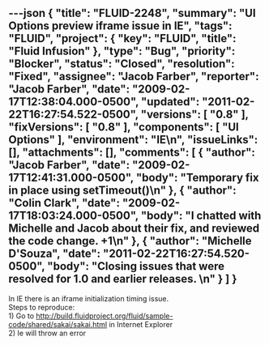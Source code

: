 ---json
{
  "title": "FLUID-2248",
  "summary": "UI Options preview iframe issue in IE",
  "tags": "FLUID",
  "project": {
    "key": "FLUID",
    "title": "Fluid Infusion"
  },
  "type": "Bug",
  "priority": "Blocker",
  "status": "Closed",
  "resolution": "Fixed",
  "assignee": "Jacob Farber",
  "reporter": "Jacob Farber",
  "date": "2009-02-17T12:38:04.000-0500",
  "updated": "2011-02-22T16:27:54.522-0500",
  "versions": [
    "0.8"
  ],
  "fixVersions": [
    "0.8"
  ],
  "components": [
    "UI Options"
  ],
  "environment": "IE\n",
  "issueLinks": [],
  "attachments": [],
  "comments": [
    {
      "author": "Jacob Farber",
      "date": "2009-02-17T12:41:31.000-0500",
      "body": "Temporary fix in place using setTimeout()\n"
    },
    {
      "author": "Colin Clark",
      "date": "2009-02-17T18:03:24.000-0500",
      "body": "I chatted with Michelle and Jacob about their fix, and reviewed the code change. +1\n"
    },
    {
      "author": "Michelle D'Souza",
      "date": "2011-02-22T16:27:54.520-0500",
      "body": "Closing issues that were resolved for 1.0 and earlier releases.&#x20;\n"
    }
  ]
}
---
In IE there is an iframe initialization timing issue.\
Steps to reproduce:\
1\) Go to <http://build.fluidproject.org/fluid/sample-code/shared/sakai/sakai.html> in Internet Explorer\
2\) Ie will throw an error

        